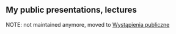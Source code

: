 ## My public presentations, lectures

NOTE: not maintained anymore, moved to [Wystąpienia publiczne](https://krzysztofmorcinek.wordpress.com/publiczne-wystapienia/)
